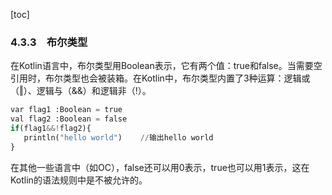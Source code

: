 [toc]

### 4.3.3　布尔类型

在Kotlin语言中，布尔类型用Boolean表示，它有两个值：true和false。当需要空引用时，布尔类型也会被装箱。在Kotlin中，布尔类型内置了3种运算：逻辑或（‖）、逻辑与（&&）和逻辑非（!）。

```python
var flag1 :Boolean = true
val flag2 :Boolean = false
if(flag1&&!flag2){
   println("hello world")    //输出hello world
}
```

在其他一些语言中（如OC），false还可以用0表示，true也可以用1表示，这在Kotlin的语法规则中是不被允许的。

